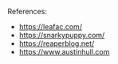 References:

- https://leafac.com/
- https://snarkypuppy.com/
- https://reaperblog.net/
- https://www.austinhull.com